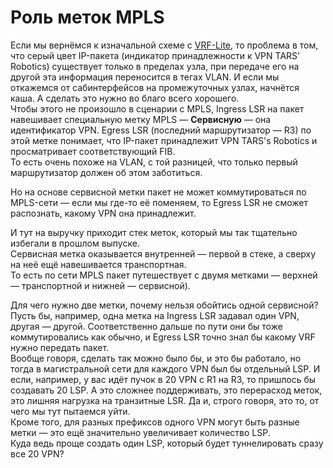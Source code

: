 # Роль меток MPLS

Если мы вернёмся к изначальной схеме с [VRF-Lite](http://habrastorage.org/files/129/d0e/654/129d0e65435149f59d2e1748fb72a43f.gif), то проблема в том, что серый цвет IP-пакета \(индикатор принадлежности к VPN TARS' Robotics\) существует только в пределах узла, при передаче его на другой эта информация переносится в тегах VLAN. И если мы откажемся от сабинтерфейсов на промежуточных узлах, начнётся каша. А сделать это нужно во благо всего хорошего.  
Чтобы этого не произошло в сценарии с MPLS, Ingress LSR на пакет навешивает специальную метку MPLS — **Сервисную** — она идентификатор VPN. Egress LSR \(последний маршрутизатор — R3\) по этой метке понимает, что IP-пакет принадлежит VPN TARS's Robotics и просматривает соответствующий FIB.  
То есть очень похоже на VLAN, с той разницей, что только первый маршрутизатор должен об этом заботиться.

Но на основе сервисной метки пакет не может коммутироваться по MPLS-сети — если мы где-то её поменяем, то Egress LSR не сможет распознать, какому VPN она принадлежит.

И тут на выручку приходит стек меток, который мы так тщательно избегали в прошлом выпуске.  
Сервисная метка оказывается внутренней — первой в стеке, а сверху на неё ещё навешивается транспортная.  
То есть по сети MPLS пакет путешествует с двумя метками — верхней — транспортной и нижней — сервисной\).

Для чего нужно две метки, почему нельзя обойтись одной сервисной? Пусть бы, например, одна метка на Ingress LSR задавал один VPN, другая — другой. Соответственно дальше по пути они бы тоже коммутировались как обычно, и Egress LSR точно знал бы какому VRF нужно передать пакет.  
Вообще говоря, сделать так можно было бы, и это бы работало, но тогда в магистральной сети для каждого VPN был бы отдельный LSP. И если, например, у вас идёт пучок в 20 VPN с R1 на R3, то пришлось бы создавать 20 LSP. А это сложнее поддерживать, это перерасход меток, это лишняя нагрузка на транзитные LSR. Да и, строго говоря, это то, от чего мы тут пытаемся уйти.  
Кроме того, для разных префиксов одного VPN могут быть разные метки — это ещё значительно увеличивает количество LSP.  
Куда ведь проще создать один LSP, который будет туннелировать сразу все 20 VPN?

